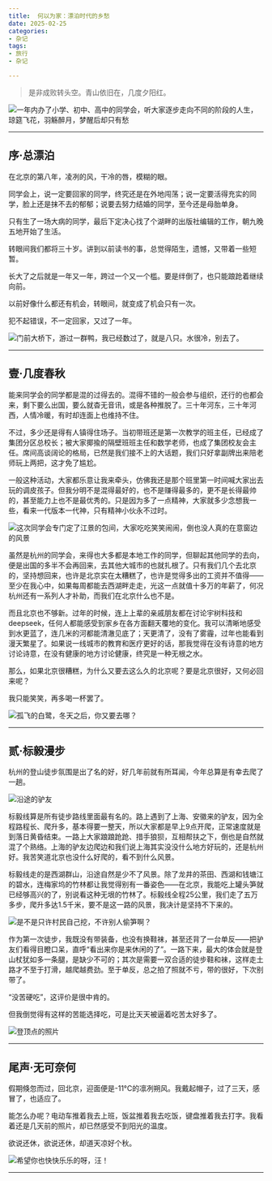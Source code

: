 ```yaml
---
title:  何以为家：漂泊时代的乡愁
date: 2025-02-25
categories:
- 杂记
tags:
- 旅行
- 杂记

---
```



> 是非成败转头空。青山依旧在，几度夕阳红。



![一年内办了小学、初中、高中的同学会，听大家逐步走向不同的阶段的人生，琼筵飞花，羽觞醉月，梦醒后却只有愁](https://raw.githubusercontent.com/DF-Master/yidapicbed/refs/heads/main/2025/202502HZ/202502HZ00.JPEG)

<!--more-->


---


## 序·总漂泊

在北京的第八年，凌冽的风，干冷的唇，模糊的眼。

同学会上，说一定要回家的同学，终究还是在外地闯荡；说一定要活得充实的同学，脸上还是抹不去的郁郁；说要去努力结婚的同学，至今还是母胎单身。

只有生了一场大病的同学，最后下定决心找了个湖畔的出版社编辑的工作，朝九晚五地开始了生活。

转眼间我们都将三十岁。讲到以前读书的事，总觉得陌生，遗憾，又带着一些短暂。

长大了之后就是一年又一年，跨过一个又一个槛。要是绊倒了，也只能踉跄着继续向前。

以前好像什么都还有机会，转眼间，就变成了机会只有一次。

犯不起错误，不一定回家，又过了一年。

![门前大桥下，游过一群鸭，我已经数过了，就是八只。水很冷，别去了。](https://raw.githubusercontent.com/DF-Master/yidapicbed/refs/heads/main/2025/202502HZ/202502HZ01.JPEG)

---

## 壹·几度春秋

能来同学会的同学都是混的过得去的。混得不错的一般会参与组织，还行的也都会来，剩下要么出国，要么就杳无音讯，或是各种推脱了。三十年河东，三十年河西，人情冷暖，有时却连面上也维持不住。

不过，多少还是得有人镇得住场子。当初带班还是第一次教学的班主任，已经成了集团分区总校长；被大家揶揄的隔壁班班主任和数学老师，也成了集团校友会主任。席间高谈阔论的格局，已然是我们接不上的大话题，我们只好拿副牌出来陪老师玩上两把，这才免了尴尬。

一般这种活动，大家都乐意让我来牵头，仿佛我还是那个班里第一时间喊大家出去玩的调皮孩子。但我分明不是混得最好的，也不是赚得最多的，更不是长得最帅的，甚至能力上也不是最优秀的。只是因为多了一点精神，大家就多少念想我一些，看来一代版本一代神，只有精神小伙永不过时。

![这次同学会专门定了江景的包间，大家吃吃笑笑闹闹，倒也没人真的在意窗边的风景](https://raw.githubusercontent.com/DF-Master/yidapicbed/refs/heads/main/2025/202502HZ/202502HZ02.JPEG)

虽然是杭州的同学会，来得也大多都是本地工作的同学，但聊起其他同学的去向，便是出国的多半不会再回来，去其他大城市的也就扎根了。只有我们几个去北京的，坚持想回来，也许是北京实在太糟糕了，也许是觉得多出的工资并不值得——至少在我心中，如果每周都能去西湖畔走走，光这一点就值十多万的年薪了，何况杭州还有一系列人才补助，而我们在北京什么也不是。

而且北京也不够新。过年的时候，连上上辈的亲戚朋友都在讨论宇树科技和deepseek，任何人都能感受到家乡在各方面翻天覆地的变化。我可以清晰地感受到水更蓝了，连几米的河都能清澈见底了；天更清了，没有了雾霾，过年也能看到漫天繁星了。如果说一线城市的教育和医疗更好的话，那我觉得在没有诗意的地方讨论诗意，在没有健康的地方讨论健康，终究是一种无根之水。

那么，如果北京很糟糕，为什么又要去这么久的北京呢？要是北京很好，又何必回来呢？

我只能笑笑，再多喝一杯罢了。

![孤飞的白鹭，冬天之后，你又要去哪？](https://raw.githubusercontent.com/DF-Master/yidapicbed/refs/heads/main/2025/202502HZ/202502HZ03.JPEG)

---

## 贰·标毅漫步

杭州的登山徒步氛围是出了名的好，好几年前就有所耳闻，今年总算是有幸去爬了一趟。

![沿途的驴友](https://raw.githubusercontent.com/DF-Master/yidapicbed/refs/heads/main/2025/202502HZ/202502HZ04.jpg)

标毅线算是所有徒步路线里面最有名的。路上遇到了上海、安徽来的驴友，因为全程路程长、爬升多，基本得要一整天，所以大家都是早上9点开爬，正常速度就是到落日黄昏结束。一路上大家踉踉跄跄、措手狼狈，互相帮扶之下，倒也是自然就混了个熟络。上海的驴友边爬边和我们说上海其实没没什么地方好玩的，还是杭州好。我苦笑道北京也没什么好爬的，看不到什么风景。

标毅线走的是西湖群山，沿途自然是少不了风景。除了龙井的茶田、西湖和钱塘江的碧水，连梅家坞的竹林都让我觉得别有一番姿色——在北京，我能吃上罐头笋就已经够高兴的了，别说看这种无垠的竹林了。标毅线全程25公里，我们走了五万多步，爬升多达1.5千米，要不是这一路的风景，我决计是坚持不下来的。

![是不是只许村民自己挖，不许别人偷笋啊？](https://raw.githubusercontent.com/DF-Master/yidapicbed/refs/heads/main/2025/202502HZ/202502HZ05.jpg)

作为第一次徒步，我既没有带装备，也没有换鞋袜，甚至还背了一台单反——把驴友们看得目瞪口呆，直呼“看出来你是来休闲的了”。一路下来，最大的体会就是登山杖犹如多一条腿，是缺少不可的；其次是需要一双合适的徒步鞋和袜，这样走土路才不至于打滑，越爬越费劲。至于单反，总之拍了照就不亏，带的很好，下次别带了。

“没苦硬吃”，这评价是很中肯的。

但我倒觉得有这样的苦能选择吃，可是比天天被逼着吃苦太好多了。

![登顶点的照片](https://raw.githubusercontent.com/DF-Master/yidapicbed/refs/heads/main/2025/202502HZ/202502HZ06.jpg)

---

## 尾声·无可奈何

假期倏忽而过，回北京，迎面便是-11°C的凛冽朔风。我戴起帽子，过了三天，感冒了，也适应了。

能怎么办呢？电动车推着我去上班，饭盆推着我去吃饭，键盘推着我去打字。我看着还是几天前的照片，却已然感受不到阳光的温度。

欲说还休，欲说还休，却道天凉好个秋。

![希望你也快快乐乐的呀，汪！](https://raw.githubusercontent.com/DF-Master/yidapicbed/refs/heads/main/2025/202502HZ/202502HZ07.jpg)

---

